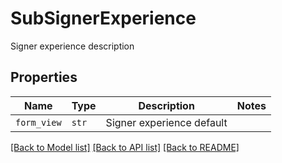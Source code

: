# SubSignerExperience

Signer experience description

## Properties
Name | Type | Description | Notes
------------ | ------------- | ------------- | -------------
| `form_view` | ```str``` |  Signer experience default  |  |

[[Back to Model list]](../README.md#documentation-for-models) [[Back to API list]](../README.md#documentation-for-api-endpoints) [[Back to README]](../README.md)



